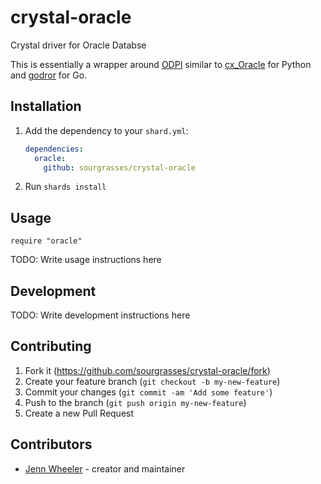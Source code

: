 # crystal-oracle

Crystal driver for Oracle Databse

This is essentially a wrapper around [ODPI](https://github.com/oracle/odpi) similar to [cx_Oracle](https://github.com/oracle/python-cx_Oracle) for Python and [godror](https://github.com/godror/godror) for Go.

## Installation

1. Add the dependency to your `shard.yml`:

   ```yaml
   dependencies:
     oracle:
       github: sourgrasses/crystal-oracle
   ```

2. Run `shards install`

## Usage

```crystal
require "oracle"
```

TODO: Write usage instructions here

## Development

TODO: Write development instructions here

## Contributing

1. Fork it (<https://github.com/sourgrasses/crystal-oracle/fork>)
2. Create your feature branch (`git checkout -b my-new-feature`)
3. Commit your changes (`git commit -am 'Add some feature'`)
4. Push to the branch (`git push origin my-new-feature`)
5. Create a new Pull Request

## Contributors

- [Jenn Wheeler](https://github.com/sourgrasses) - creator and maintainer
